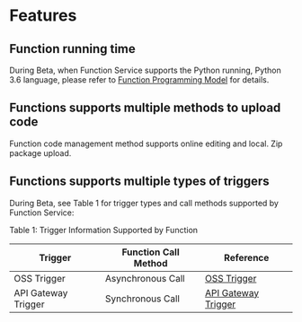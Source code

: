 # Features


## Function running time

During Beta, when Function Service supports the Python running, Python 3.6 language, please refer to [Function Programming Model](../Operation-Guide/buildfunction/programming-model/basic-concept.md) for details.

## Functions supports multiple methods to upload code

Function code management method supports online editing and local. Zip package upload.

## Functions supports multiple types of triggers

During Beta, see Table 1 for trigger types and call methods supported by Function Service:

Table 1: Trigger Information Supported by Function

| Trigger      | Function Call Method | Reference       |
| ---------- | ------------ | ---------- |
| OSS Trigger  | Asynchronous Call     | [OSS Trigger](../Operation-Guide/invokefunction/triggermanagement/eventsourceservice/oss-tirgger.md)|
| API Gateway Trigger | Synchronous Call     | [API Gateway Trigger](../Operation-Guide/invokefunction/triggermanagement/eventsourceservice/apig-tigger.md)|
